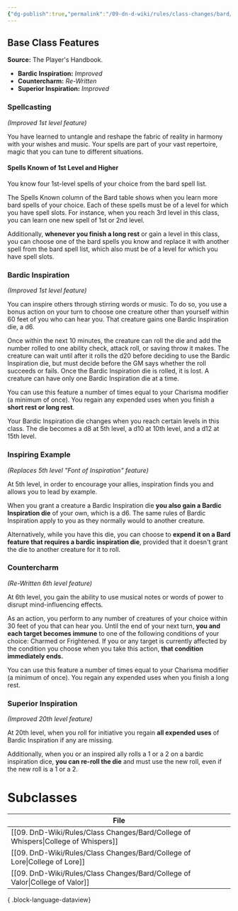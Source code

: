 ```yaml
---
{"dg-publish":true,"permalink":"/09-dn-d-wiki/rules/class-changes/bard/bard/","tags":["class","bard"]}
---
```



## Base Class Features
**Source:** The Player's Handbook.
* **Bardic Inspiration:** *Improved*
* **Countercharm:** *Re-Written*
* **Superior Inspiration:** *Improved*

### Spellcasting
*(Improved 1st level feature)*

You have learned to untangle and reshape the fabric of reality in harmony with your wishes and music. Your spells are part of your vast repertoire, magic that you can tune to different situations.

#### Spells Known of 1st Level and Higher

You know four 1st-level spells of your choice from the bard spell list.

The Spells Known column of the Bard table shows when you learn more bard spells of your choice. Each of these spells must be of a level for which you have spell slots. For instance, when you reach 3rd level in this class, you can learn one new spell of 1st or 2nd level.

Additionally, **whenever you finish a long rest** or gain a level in this class, you can choose one of the bard spells you know and replace it with another spell from the bard spell list, which also must be of a level for which you have spell slots.



### Bardic Inspiration
*(Improved 1st level feature)*

You can inspire others through stirring words or music. To do so, you use a bonus action on your turn to choose one creature other than yourself within 60 feet of you who can hear you. That creature gains one Bardic Inspiration die, a d6.

Once within the next 10 minutes, the creature can roll the die and add the number rolled to one ability check, attack roll, or saving throw it makes. The creature can wait until after it rolls the d20 before deciding to use the Bardic Inspiration die, but must decide before the GM says whether the roll succeeds or fails. Once the Bardic Inspiration die is rolled, it is lost. A creature can have only one Bardic Inspiration die at a time.

You can use this feature a number of times equal to your Charisma modifier (a minimum of once). You regain any expended uses when you finish a **short rest or long rest**.

Your Bardic Inspiration die changes when you reach certain levels in this class. The die becomes a d8 at 5th level, a d10 at 10th level, and a d12 at 15th level.

### Inspiring Example
*(Replaces 5th level "Font of Inspiration" feature)*

At 5th level, in order to encourage your allies, inspiration finds you and allows you to lead by example.

When you grant a creature a Bardic Inspiration die **you also gain a Bardic Inspiration die** of your own, which is a d6. The same rules of Bardic Inspiration apply to you as they normally would to another creature. 

Alternatively, while you have this die, you can choose to **expend it on a Bard feature that requires a bardic inspiration die**, provided that it doesn't grant the die to another creature for it to roll.

### Countercharm
*(Re-Written 6th level feature)*

At 6th level, you gain the ability to use musical notes or words of power to disrupt mind-influencing effects. 

As an action, you perform to any number of creatures of your choice within 30 feet of you that can hear you. Until the end of your next turn, **you and each target becomes immune** to one of the following conditions of your choice: Charmed or Frightened. If you or any target is currently affected by the condition you choose when you take this action, **that condition immediately ends.**

You can use this feature a number of times equal to your Charisma modifier (a minimum of once). You regain any expended uses when you finish a long rest.




### Superior Inspiration
*(Improved 20th level feature)*

At 20th level, when you roll for initiative you regain **all expended uses** of Bardic Inspiration if any are missing. 

Additionally, when you or an inspired ally rolls a 1 or a 2 on a bardic inspiration dice, **you can re-roll the die** and must use the new roll, even if the new roll is a 1 or a 2.

# Subclasses 

| File                                                                                  |
| ------------------------------------------------------------------------------------- |
| [[09. DnD-Wiki/Rules/Class Changes/Bard/College of Whispers\|College of Whispers]] |
| [[09. DnD-Wiki/Rules/Class Changes/Bard/College of Lore\|College of Lore]]         |
| [[09. DnD-Wiki/Rules/Class Changes/Bard/College of Valor\|College of Valor]]       |

{ .block-language-dataview}


